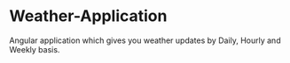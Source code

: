 # Weather-Application
Angular application which gives you weather updates by Daily, Hourly and Weekly basis.

